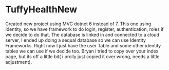 # TuffyHealthNew
Created new project using MVC dotnet 6 instead of 7. This one using Identity, so we have framework to do login, register, authentication, 
roles if we decide to do that. The database is linked in and connected to a cloud server, I ended up doing a sequal database so we can use
Identity Frameworks. Right now I just have the user Table and some other identity tables we can use if we decide too. Bryan i tried to copy
over your index page, but its off a little bit( i prolly just copied it over wrong, needs a little adjustment).
